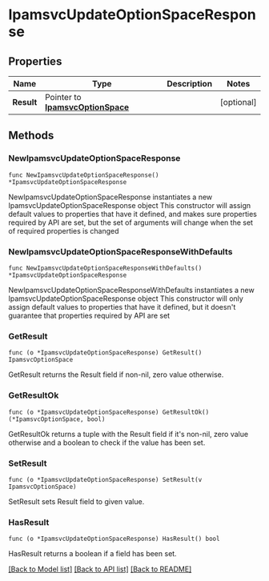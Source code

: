 # IpamsvcUpdateOptionSpaceResponse

## Properties

Name | Type | Description | Notes
------------ | ------------- | ------------- | -------------
**Result** | Pointer to [**IpamsvcOptionSpace**](IpamsvcOptionSpace.md) |  | [optional] 

## Methods

### NewIpamsvcUpdateOptionSpaceResponse

`func NewIpamsvcUpdateOptionSpaceResponse() *IpamsvcUpdateOptionSpaceResponse`

NewIpamsvcUpdateOptionSpaceResponse instantiates a new IpamsvcUpdateOptionSpaceResponse object
This constructor will assign default values to properties that have it defined,
and makes sure properties required by API are set, but the set of arguments
will change when the set of required properties is changed

### NewIpamsvcUpdateOptionSpaceResponseWithDefaults

`func NewIpamsvcUpdateOptionSpaceResponseWithDefaults() *IpamsvcUpdateOptionSpaceResponse`

NewIpamsvcUpdateOptionSpaceResponseWithDefaults instantiates a new IpamsvcUpdateOptionSpaceResponse object
This constructor will only assign default values to properties that have it defined,
but it doesn't guarantee that properties required by API are set

### GetResult

`func (o *IpamsvcUpdateOptionSpaceResponse) GetResult() IpamsvcOptionSpace`

GetResult returns the Result field if non-nil, zero value otherwise.

### GetResultOk

`func (o *IpamsvcUpdateOptionSpaceResponse) GetResultOk() (*IpamsvcOptionSpace, bool)`

GetResultOk returns a tuple with the Result field if it's non-nil, zero value otherwise
and a boolean to check if the value has been set.

### SetResult

`func (o *IpamsvcUpdateOptionSpaceResponse) SetResult(v IpamsvcOptionSpace)`

SetResult sets Result field to given value.

### HasResult

`func (o *IpamsvcUpdateOptionSpaceResponse) HasResult() bool`

HasResult returns a boolean if a field has been set.


[[Back to Model list]](../README.md#documentation-for-models) [[Back to API list]](../README.md#documentation-for-api-endpoints) [[Back to README]](../README.md)


